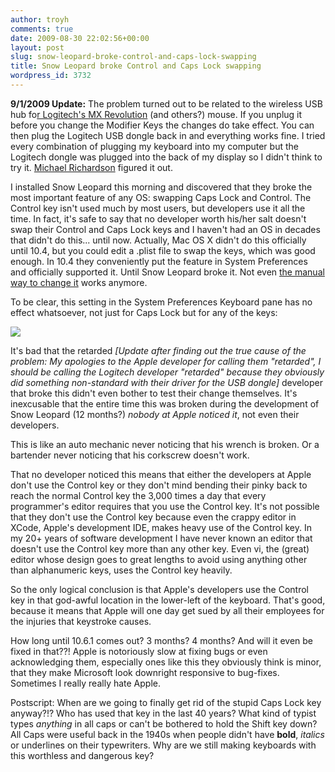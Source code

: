 ```yaml
---
author: troyh
comments: true
date: 2009-08-30 22:02:56+00:00
layout: post
slug: snow-leopard-broke-control-and-caps-lock-swapping
title: Snow Leopard broke Control and Caps Lock swapping
wordpress_id: 3732
---
```


**9/1/2009 Update:** The problem turned out to be related to the wireless USB hub fo[r Logitech's MX Revolution](http://www.logitech.com/index.cfm/mice_pointers/mice/devices/130&cl=US,EN) (and others?) mouse. If you unplug it before you change the Modifier Keys the changes do take effect. You can then plug the Logitech USB dongle back in and everything works fine. I tried every combination of plugging my keyboard into my computer but the Logitech dongle was plugged into the back of my display so I didn't think to try it. [Michael Richardson](http://mtrichardson.com/) figured it out.

I installed Snow Leopard this morning and discovered that they broke the most important feature of any OS: swapping Caps Lock and Control. The Control key isn't used much by most users, but developers use it all the time. In fact, it's safe to say that no developer worth his/her salt doesn't swap their Control and Caps Lock keys and I haven't had an OS in decades that didn't do this... until now. Actually, Mac OS X didn't do this officially until 10.4, but you could edit a .plist file to swap the keys, which was good enough. In 10.4 they conveniently put the feature in System Preferences and officially supported it. Until Snow Leopard broke it. Not even [the manual way to change it](http://www.macosxhints.com/article.php?story=20020222094159459) works anymore.

To be clear, this setting in the System Preferences Keyboard pane has no effect whatsoever, not just for Caps Lock but for any of the keys:

[![](http://troyandgay.files.wordpress.com/2009/08/screen-shot-2009-08-30-at-25523-pm.png)](http://troyandgay.files.wordpress.com/2009/08/screen-shot-2009-08-30-at-25523-pm.png)

It's bad that the retarded _[Update after finding out the true cause of the problem: My apologies to the Apple developer for calling them "retarded", I should be calling the Logitech developer "retarded" because they obviously did something non-standard with their driver for the USB dongle]_ developer that broke this didn't even bother to test their change themselves. It's inexcusable that the entire time this was broken during the development of Snow Leopard (12 months?) _nobody at Apple noticed it_, not even their developers.

This is like an auto mechanic never noticing that his wrench is broken. Or a bartender never noticing that his corkscrew doesn't work.

<!-- more -->

That no developer noticed this means that either the developers at Apple don't use the Control key or they don't mind bending their pinky back to reach the normal Control key the 3,000 times a day that every programmer's editor requires that you use the Control key. It's not possible that they don't use the Control key because even the crappy editor in XCode, Apple's development IDE, makes heavy use of the Control key. In my 20+ years of software development I have never known an editor that doesn't use the Control key more than any other key. Even vi, the (great) editor whose design goes to great lengths to avoid using anything other than alphanumeric keys, uses the Control key heavily.

So the only logical conclusion is that Apple's developers use the Control key in that god-awful location in the lower-left of the keyboard. That's good, because it means that Apple will one day get sued by all their employees for the injuries that keystroke causes.

How long until 10.6.1 comes out? 3 months? 4 months? And will it even be fixed in that??! Apple is notoriously slow at fixing bugs or even acknowledging them, especially ones like this they obviously think is minor, that they make Microsoft look downright responsive to bug-fixes. Sometimes I really really hate Apple.

Postscript: When are we going to finally get rid of the stupid Caps Lock key anyway?!? Who has used that key in the last 40 years? What kind of typist types _anything_ in all caps or can't be bothered to hold the Shift key down? All Caps were useful back in the 1940s when people didn't have **bold**, _italics_ or underlines on their typewriters. Why are we still making keyboards with this worthless and dangerous key?
